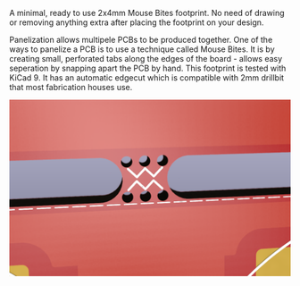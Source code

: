 A minimal, ready to use 2x4mm Mouse Bites footprint. No need of drawing or removing anything extra after placing the footprint on your design. 

Panelization allows multipele PCBs to be produced together. One of the ways to panelize a PCB is to use a technique called Mouse Bites. It is by creating small, perforated tabs along the edges of the board - allows easy seperation by snapping apart the PCB by hand. This footprint is tested with KiCad 9. It has an automatic edgecut which is compatible with 2mm drillbit that most fabrication houses use. 

![Alt text](./mouse-bites.png?raw=true "Mouse Bites on a PCB (rendering)")

